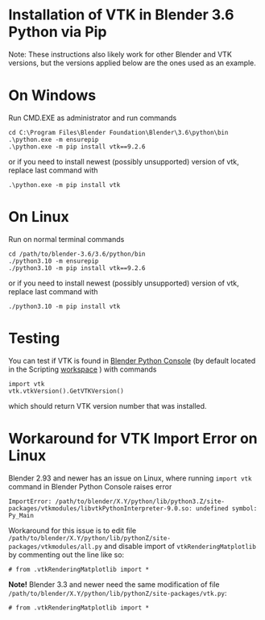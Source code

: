 # Installation of VTK in Blender 3.6 Python via Pip

Note: These instructions also likely work for other Blender and VTK
versions, but the versions applied below are the ones used as an example.

# On Windows

Run CMD.EXE as administrator and run commands
```
cd C:\Program Files\Blender Foundation\Blender\3.6\python\bin
.\python.exe -m ensurepip
.\python.exe -m pip install vtk==9.2.6
```
or if you need to install newest (possibly unsupported) version of vtk, replace last command with
```
.\python.exe -m pip install vtk
```

# On Linux

Run on normal terminal commands
```
cd /path/to/blender-3.6/3.6/python/bin
./python3.10 -m ensurepip
./python3.10 -m pip install vtk==9.2.6
```
or if you need to install newest (possibly unsupported) version of vtk, replace last command with
```
./python3.10 -m pip install vtk
```

# Testing

You can test if VTK is found in 
[Blender Python Console](https://docs.blender.org/manual/en/latest/editors/python_console.html)
(by default located in the Scripting 
[workspace](https://docs.blender.org/manual/en/latest/interface/window_system/workspaces.html)
) with commands

```
import vtk
vtk.vtkVersion().GetVTKVersion()
```

which should return VTK version number that was installed.


# Workaround for VTK Import Error on Linux

Blender 2.93 and newer has an issue on Linux, where running `import vtk` command in Blender Python Console raises error

```
ImportError: /path/to/blender/X.Y/python/lib/python3.Z/site-packages/vtkmodules/libvtkPythonInterpreter-9.0.so: undefined symbol: Py_Main
```

Workaround for this issue is to edit file
`/path/to/blender/X.Y/python/lib/pythonZ/site-packages/vtkmodules/all.py`
and disable import of `vtkRenderingMatplotlib` by commenting out the line like so:

```
# from .vtkRenderingMatplotlib import *
```

**Note!** Blender 3.3 and newer need the same modification of file
`/path/to/blender/X.Y/python/lib/pythonZ/site-packages/vtk.py`:

```
# from .vtkRenderingMatplotlib import *
```
